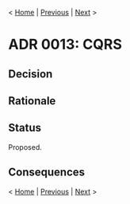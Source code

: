 < [Home](../README.md) | [Previous](./ADR012_BFF.md) | [Next](./ADR014_MicroFrontend.md) >
# ADR 0013: CQRS

## Decision 

## Rationale 

## Status
Proposed. 

## Consequences

< [Home](../README.md) | [Previous](./ADR012_BFF.md) | [Next](./ADR014_MicroFrontend.md) >
